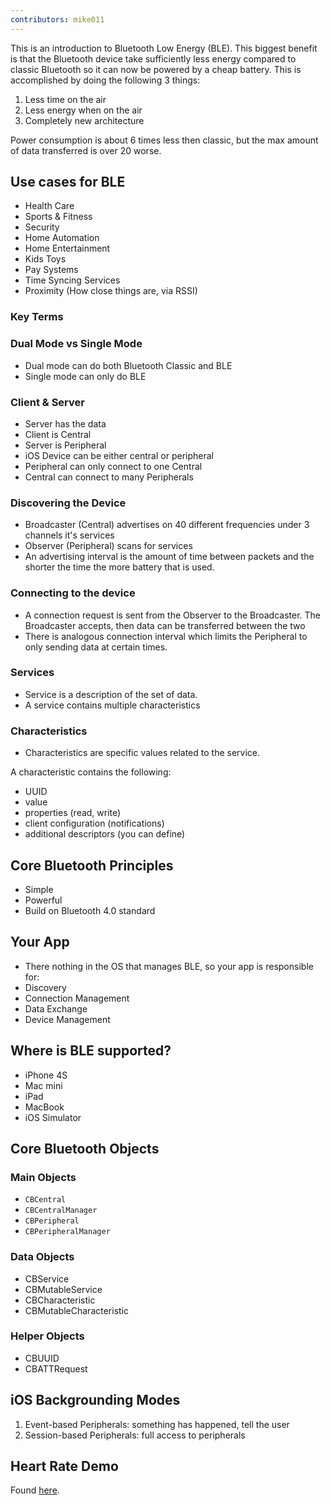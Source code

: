 ```yaml
---
contributors: mike011
---
```


This is an introduction to Bluetooth Low Energy (BLE). This biggest benefit is that the Bluetooth device take sufficiently less energy compared to classic Bluetooth so it can now be powered by a cheap battery. This is accomplished by doing the following 3 things:

1. Less time on the air
2. Less energy when on the air
3. Completely new architecture

Power consumption is about 6 times less then classic, but the max amount of data transferred is over 20 worse.

## Use cases for BLE

- Health Care
- Sports & Fitness
- Security
- Home Automation
- Home Entertainment
- Kids Toys
- Pay Systems
- Time Syncing Services
- Proximity (How close things are, via RSSI)

### Key Terms

### Dual Mode vs Single Mode

- Dual mode can do both Bluetooth Classic and BLE
- Single mode can only do BLE

### Client & Server

- Server has the data
- Client is Central
- Server is Peripheral
- iOS Device can be either central or peripheral
- Peripheral can only connect to one Central
- Central can connect to many Peripherals

### Discovering the Device

- Broadcaster (Central) advertises on 40 different frequencies under 3 channels it's services
- Observer (Peripheral) scans for services
- An advertising interval is the amount of time between packets and the shorter the time the more battery that is used.

### Connecting to the device

- A connection request is sent from the Observer to the Broadcaster. The Broadcaster accepts, then data can be transferred between the two
- There is analogous connection interval which limits the Peripheral to only sending data at certain times.

### Services

- Service is a description of the set of data.
- A service contains multiple characteristics

### Characteristics

- Characteristics are specific values related to the service.

A characteristic contains the following:

- UUID
- value
- properties (read, write)
- client configuration (notifications)
- additional descriptors (you can define)

## Core Bluetooth Principles

- Simple
- Powerful
- Build on Bluetooth 4.0 standard

## Your App

- There nothing in the OS that manages BLE, so your app is responsible for:
 - Discovery
 - Connection Management
 - Data Exchange
 - Device Management

## Where is BLE supported?

 - iPhone 4S
 - Mac mini
 - iPad
 - MacBook
 - iOS Simulator

## Core Bluetooth Objects

### Main Objects

- `CBCentral`
- `CBCentralManager`
- `CBPeripheral`
- `CBPeripheralManager`

### Data Objects

 - CBService
 - CBMutableService
 - CBCharacteristic
 - CBMutableCharacteristic

### Helper Objects

 - CBUUID
 - CBATTRequest

## iOS Backgrounding Modes

1. Event-based Peripherals: something has happened, tell the user
2. Session-based Peripherals: full access to peripherals

## Heart Rate Demo

Found [here](https://developer.apple.com/library/archive/samplecode/HeartRateMonitor/).
